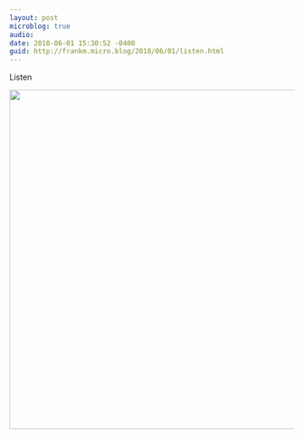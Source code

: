 ```yaml
---
layout: post
microblog: true
audio: 
date: 2018-06-01 15:30:52 -0400
guid: http://frankm.micro.blog/2018/06/01/listen.html
---
```

Listen

<img src="http://frankmcpherson.blog/uploads/2018/ead002339c.jpg" width="600" height="600" />
